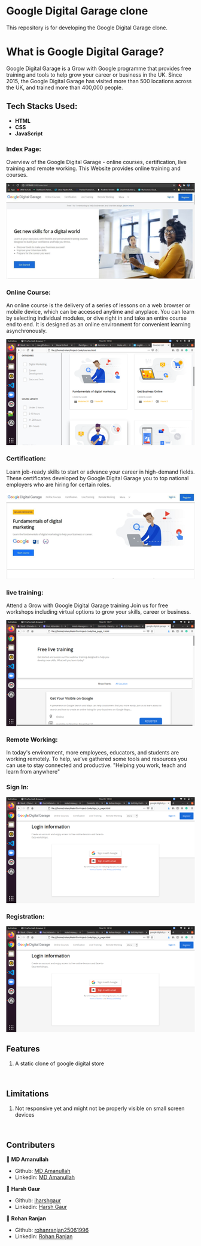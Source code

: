 # Google Digital Garage clone
This repository is for developing the Google Digital Garage clone.





# What is Google Digital Garage?
Google Digital Garage is a Grow with Google programme that provides free training and tools to help grow your career or business in the UK. Since 2015, the Google Digital Garage has visited more than 500 locations across the UK, and trained more than 400,000 people.

## Tech Stacks Used:
 
- **HTML**
- **CSS**
- **JavaScript**

### **Index Page:**

Overview of the Google Digital Garage - online courses, certification, live training and remote working.
This Website provides online training and courses.

<img src="1.png">



### **Online Course:**

An online course is the delivery of a series of lessons on a web browser or mobile device, which can be accessed anytime and anyplace. You can learn by selecting individual modules, or dive right in and take an entire course end to end. It is designed as an online environment for convenient learning asynchronously.

<img src="online-course.png">

### **Certification:**

Learn job-ready skills to start or advance your career in high-demand fields. These certificates developed by Google Digital Garage you to top national employers who are hiring for certain roles.

<img src="3.png">

### **live training:**

Attend a Grow with Google Digital Garage training Join us for free workshops including virtual options to grow your skills, career or business.

<img src="live-page.png">

### **Remote Working:**

In today's environment, more employees, educators, and students are working remotely. To help, we’ve gathered some tools and resources you can use to stay connected and productive.
"Helping you work, teach and learn from anywhere"

### **Sign In:**

<img src="sign-in-page.png">


### **Registration:**

<img src="register-page.png">



## Features

1. A static clone of google digital store
<br>

## Limitations

1. Not responsive yet and might not be properly visible on small screen devices

<br>


## Contributers

 👤 **MD Amanullah**

- Github: [MD Amanullah](https://github.com/Amanullah21)
- Linkedin: [MD Amanullah
](https://www.linkedin.com/mwlite/in/md-amanullah-0239691798)


👤 **Harsh Gaur**

- Github: [iharshgaur](https://github.com/iharshgaur)
- Linkedin: [Harsh Gaur](https://www.linkedin.com/in/harsh-gaur-099849142/)

👤 **Rohan Ranjan**

- Github: [rohanranjan25061996](https://github.com/rohanranjan25061996)
- Linkedin: [Rohan Ranjan](www.linkedin.com/in/rohan-ranjan-3a3048130)

